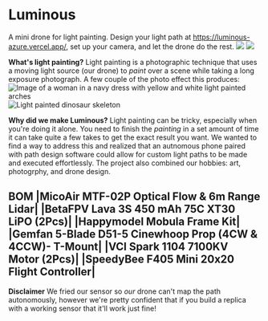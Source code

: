 # Luminous 
A mini drone for light painting. Design your light path at https://luminous-azure.vercel.app/, set up your camera, and let the drone do the rest. 
![](https://hc-cdn.hel1.your-objectstorage.com/s/v3/70b0d1db7289c978004c9860e64a17e661531093_img_8569.jpg)
![](https://hc-cdn.hel1.your-objectstorage.com/s/v3/c49f2110937be9f2f97de7602ea717568374698c_image.png)

**What's light painting?**
Light painting is a photographic technique that uses a moving light source (our drone) to *paint* over a scene while taking a long exposure photograph. A few couple of the photo effect this produces:
![Image of a woman in a navy dress with yellow and white light painted arches](https://sublument.com/images/l/i/g/h/t/light-painting-cristina-1515-102010df.jpg)
![Light painted dinosaur skeleton](https://64.media.tumblr.com/b159b70de17b5e26f704a4883638f06e/tumblr_inline_nqem1ixdLq1ss29o0_1280.jpg)

**Why did we make Luminous?**
Light painting can be tricky, especially when you're doing it alone. You need to finish the *painting* in a set amount of time it can take quite a few takes to get the exact result you want. We wanted to find a way to address this and realized that an autnomous phone paired with path design software could allow for custom light paths to be made and executed effortlessly.
The project also combined our hobbies: art, photogrphy, and drone design. 

**BOM**
|MicoAir MTF-02P Optical Flow & 6m Range Lidar|
|BetaFPV Lava 3S 450 mAh 75C XT30 LiPO (2Pcs)|
|Happymodel Mobula Frame Kit|
|Gemfan 5-Blade D51-5 Cinewhoop Prop (4CW & 4CCW)- T-Mount|
|VCI Spark 1104 7100KV Motor (2Pcs)|
|SpeedyBee F405 Mini 20x20 Flight Controller|
---
**Disclaimer**
We fried our sensor so *our* drone can't map the path autonomously, however we're pretty confident that if you build a replica with a working sensor that it'll work just fine!
